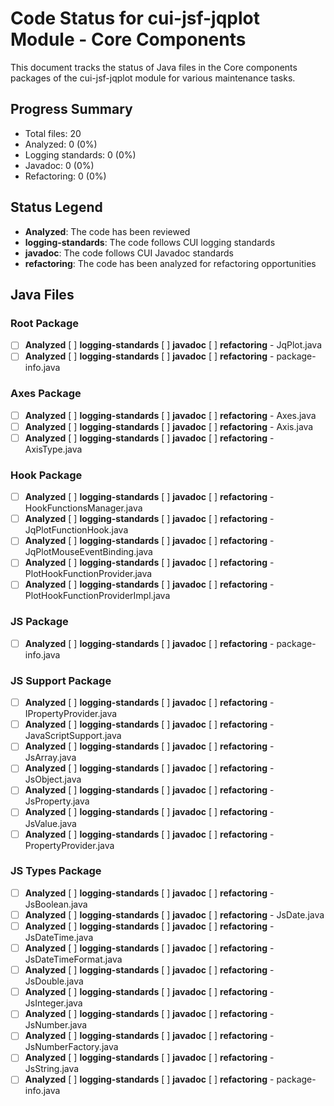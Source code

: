# Code Status for cui-jsf-jqplot Module - Core Components

This document tracks the status of Java files in the Core components packages of the cui-jsf-jqplot module for various maintenance tasks.

## Progress Summary
- Total files: 20
- Analyzed: 0 (0%)
- Logging standards: 0 (0%)
- Javadoc: 0 (0%)
- Refactoring: 0 (0%)

## Status Legend
- **Analyzed**: The code has been reviewed
- **logging-standards**: The code follows CUI logging standards
- **javadoc**: The code follows CUI Javadoc standards
- **refactoring**: The code has been analyzed for refactoring opportunities

## Java Files

### Root Package
- [ ] **Analyzed** [ ] **logging-standards** [ ] **javadoc** [ ] **refactoring** - JqPlot.java
- [ ] **Analyzed** [ ] **logging-standards** [ ] **javadoc** [ ] **refactoring** - package-info.java

### Axes Package
- [ ] **Analyzed** [ ] **logging-standards** [ ] **javadoc** [ ] **refactoring** - Axes.java
- [ ] **Analyzed** [ ] **logging-standards** [ ] **javadoc** [ ] **refactoring** - Axis.java
- [ ] **Analyzed** [ ] **logging-standards** [ ] **javadoc** [ ] **refactoring** - AxisType.java

### Hook Package
- [ ] **Analyzed** [ ] **logging-standards** [ ] **javadoc** [ ] **refactoring** - HookFunctionsManager.java
- [ ] **Analyzed** [ ] **logging-standards** [ ] **javadoc** [ ] **refactoring** - JqPlotFunctionHook.java
- [ ] **Analyzed** [ ] **logging-standards** [ ] **javadoc** [ ] **refactoring** - JqPlotMouseEventBinding.java
- [ ] **Analyzed** [ ] **logging-standards** [ ] **javadoc** [ ] **refactoring** - PlotHookFunctionProvider.java
- [ ] **Analyzed** [ ] **logging-standards** [ ] **javadoc** [ ] **refactoring** - PlotHookFunctionProviderImpl.java

### JS Package
- [ ] **Analyzed** [ ] **logging-standards** [ ] **javadoc** [ ] **refactoring** - package-info.java

### JS Support Package
- [ ] **Analyzed** [ ] **logging-standards** [ ] **javadoc** [ ] **refactoring** - IPropertyProvider.java
- [ ] **Analyzed** [ ] **logging-standards** [ ] **javadoc** [ ] **refactoring** - JavaScriptSupport.java
- [ ] **Analyzed** [ ] **logging-standards** [ ] **javadoc** [ ] **refactoring** - JsArray.java
- [ ] **Analyzed** [ ] **logging-standards** [ ] **javadoc** [ ] **refactoring** - JsObject.java
- [ ] **Analyzed** [ ] **logging-standards** [ ] **javadoc** [ ] **refactoring** - JsProperty.java
- [ ] **Analyzed** [ ] **logging-standards** [ ] **javadoc** [ ] **refactoring** - JsValue.java
- [ ] **Analyzed** [ ] **logging-standards** [ ] **javadoc** [ ] **refactoring** - PropertyProvider.java

### JS Types Package
- [ ] **Analyzed** [ ] **logging-standards** [ ] **javadoc** [ ] **refactoring** - JsBoolean.java
- [ ] **Analyzed** [ ] **logging-standards** [ ] **javadoc** [ ] **refactoring** - JsDate.java
- [ ] **Analyzed** [ ] **logging-standards** [ ] **javadoc** [ ] **refactoring** - JsDateTime.java
- [ ] **Analyzed** [ ] **logging-standards** [ ] **javadoc** [ ] **refactoring** - JsDateTimeFormat.java
- [ ] **Analyzed** [ ] **logging-standards** [ ] **javadoc** [ ] **refactoring** - JsDouble.java
- [ ] **Analyzed** [ ] **logging-standards** [ ] **javadoc** [ ] **refactoring** - JsInteger.java
- [ ] **Analyzed** [ ] **logging-standards** [ ] **javadoc** [ ] **refactoring** - JsNumber.java
- [ ] **Analyzed** [ ] **logging-standards** [ ] **javadoc** [ ] **refactoring** - JsNumberFactory.java
- [ ] **Analyzed** [ ] **logging-standards** [ ] **javadoc** [ ] **refactoring** - JsString.java
- [ ] **Analyzed** [ ] **logging-standards** [ ] **javadoc** [ ] **refactoring** - package-info.java